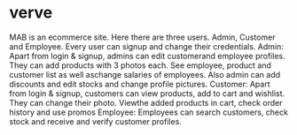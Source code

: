 # verve
MAB  is an ecommerce  site. Here there are three users. Admin,  Customer  and Employee.  Every user can signup  and change  their credentials.
Admin:  Apart from  login & signup,  admins  can edit customerand employee  profiles. They  can add products with 3 photos each. See employee,  product and customer  list as well aschange  salaries of employees. Also admin  can add discounts and edit stocks and change  profile pictures.
Customer:  Apart from  login & signup,  customers  can view products, add to cart and wishlist. They  can change  their photo.  Viewthe added products in cart, check order history  and use promos
Employee: Employees  can search customers,  check stock and receive and verify customer  profiles.
